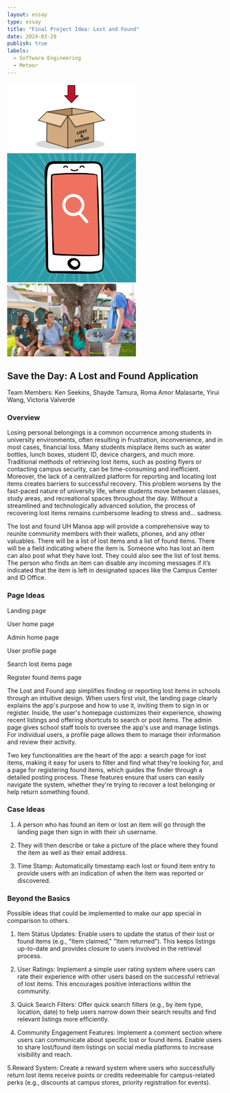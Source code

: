```yaml
---
layout: essay
type: essay
title: "Final Project Idea: Lost and Found"
date: 2024-03-28
publish: true
labels:
  - Software Engineering
  - Meteor
---
```

<div class="text-center p-4">
  <img width="300px" src="../img/box.png" class="img-thumbnail" >
  <img width="300px" src="../img/phone.png" class="img-thumbnail" >
  <img width="300px" src="../img/student.jpeg" class="img-thumbnail" >

</div>

## Save the Day: A Lost and Found Application
Team Members: Ken Seekins, Shayde Tamura, Roma Amor Malasarte, Yirui Wang, Victoria Valverde

### Overview
Losing personal belongings is a common occurrence among students in university environments, often resulting in frustration, inconvenience, and in most cases, financial loss. Many students misplace items such as water bottles, lunch boxes, student ID, device chargers, and much more. Traditional methods of retrieving lost items, such as posting flyers or contacting campus security, can be time-consuming and inefficient. Moreover, the lack of a centralized platform for reporting and locating lost items creates barriers to successful recovery. This problem worsens by the fast-paced nature of university life, where students move between classes, study areas, and recreational spaces throughout the day. Without a streamlined and technologically advanced solution, the process of recovering lost items remains cumbersome leading to stress and... sadness.

The lost and found UH Manoa app will provide a comprehensive way to reunite community members with their wallets, phones, and any other valuables. There will be a list of lost items and a list of found items. There will be a field indicating where the item is. Someone who has lost an item can also post what they have lost. They could also see the list of lost items. The person who finds an item can disable any incoming messages if it’s indicated that the item is left in designated spaces like the Campus Center and ID Office. 

### Page Ideas

Landing page

User home page

Admin home page

User profile page

Search lost items page

Register found items page


The Lost and Found app simplifies finding or reporting lost items in schools through an intuitive design. When users first visit, the landing page clearly explains the app's purpose and how to use it, inviting them to sign in or register. Inside, the user's homepage customizes their experience, showing recent listings and offering shortcuts to search or post items. The admin page gives school staff tools to oversee the app's use and manage listings. For individual users, a profile page allows them to manage their information and review their activity.

Two key functionalities are the heart of the app: a search page for lost items, making it easy for users to filter and find what they're looking for, and a page for registering found items, which guides the finder through a detailed posting process. These features ensure that users can easily navigate the system, whether they're trying to recover a lost belonging or help return something found.


### Case Ideas
1. A person who has found an item or lost an item will go through the landing page then sign in with their uh username.
  
2. They will then describe or take a picture of the place where they found the item as well as their email address.
   
3. Time Stamp: Automatically timestamp each lost or found item entry to provide users with an indication of when the item was reported or discovered.

### Beyond the Basics

Possible ideas that could be implemented to make our app special in comparison to others.

1. Item Status Updates: Enable users to update the status of their lost or found items (e.g., "Item claimed," "Item returned"). This keeps listings up-to-date and provides closure to users involved in the retrieval process.

2. User Ratings: Implement a simple user rating system where users can rate their experience with other users based on the successful retrieval of lost items. This encourages positive interactions within the community.

  
3. Quick Search Filters: Offer quick search filters (e.g., by item type, location, date) to help users narrow down their search results and find relevant listings more efficiently.

   
4. Community Engagement Features:
Implement a comment section where users can communicate about specific lost or found items. Enable users to share lost/found item listings on social media platforms to increase visibility and reach.

5.Reward System: Create a reward system where users who successfully return lost items receive points or credits redeemable for campus-related perks (e.g., discounts at campus stores, priority registration for events).



